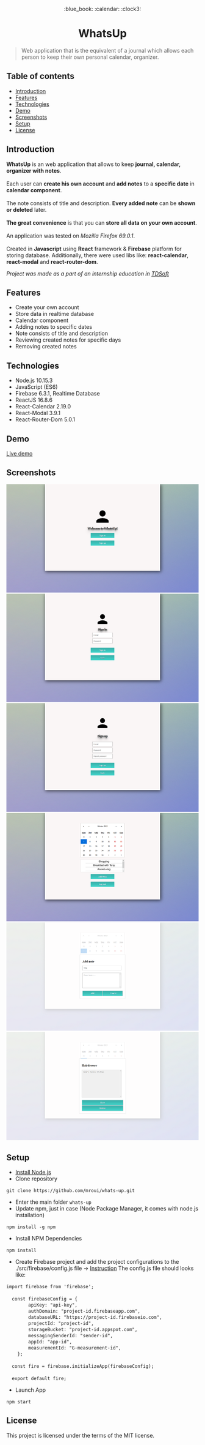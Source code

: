<p align="center">
	:blue_book: :calendar: :clock3:
</p>
<h1 align="center">
	WhatsUp
</h1>

> Web application that is the equivalent of a journal which allows each person to keep their own personal calendar, organizer.

## Table of contents
* [Introduction](#introduction)
* [Features](#features)
* [Technologies](#technologies)
* [Demo](#demo)
* [Screenshots](#screenshots)
* [Setup](#setup)
* [License](#license)

## Introduction
**WhatsUp** is an web application that allows to keep **journal, calendar, organizer with notes**.
</br></br>
Each user can **create his own account** and **add notes** to a **specific date** in **calendar component**.
</br></br>
The note consists of title and description. **Every added note** can be **shown or deleted** later.
</br></br>
**The great convenience** is that you can **store all data on your own account**.
</br></br>
An application was tested on *Mozilla Firefox 69.0.1*.
</br></br>
Created in **Javascript** using **React** framework & **Firebase** platform for storing database. Additionally, there were used libs like: **react-calendar**, **react-modal** and **react-router-dom**.

*Project was made as a part of an internship education in [TDSoft](https://tdsoft.pl)*

## Features
* Create your own account
* Store data in realtime database
* Calendar component
* Adding notes to specific dates
* Note consists of title and description
* Reviewing created notes for specific days
* Removing created notes

## Technologies
* Node.js 10.15.3
* JavaScript (ES6)
* Firebase 6.3.1, Realtime Database
* ReactJS 16.8.6
* React-Calendar 2.19.0
* React-Modal 3.9.1
* React-Router-Dom 5.0.1

## Demo
[Live demo](whatsup-2031c.firebaseapp.com)

## Screenshots
<p align="center">
	<img src="./src/assets/screenshots/whatsup-screenshot1.png" alt="Whatsup home page"/>
	<img src="./src/assets/screenshots/whatsup-screenshot2.png" alt="Whatsup login page"/>
	<img src="./src/assets/screenshots/whatsup-screenshot3.png" alt="Whatsup signup page"/>
	<img src="./src/assets/screenshots/whatsup-screenshot4.png" alt="Whatsup calendar page"/>
	<img src="./src/assets/screenshots/whatsup-screenshot5.png" alt="Whatsup add note page"/>
	<img src="./src/assets/screenshots/whatsup-screenshot6.png" alt="Whatsup note overview page"/>
</p>


## Setup
* [Install Node.js](https://nodejs.org/en/download/)
* Clone repository
```
git clone https://github.com/mroui/whats-up.git
```
* Enter the main folder `whats-up`
* Update npm, just in case (Node Package Manager, it comes with node.js installation)
```
npm install -g npm
```
* Install NPM Dependencies
```
npm install
```
* Create Firebase project and add the project configurations to the ./src/firebase/config.js file -> 
[Instruction](https://firebase.google.com/docs/web/setup)
The config.js file should looks like:
```
import firebase from 'firebase';

  const firebaseConfig = {
		apiKey: "api-key",
		authDomain: "project-id.firebaseapp.com",
		databaseURL: "https://project-id.firebaseio.com",
		projectId: "project-id",
		storageBucket: "project-id.appspot.com",
		messagingSenderId: "sender-id",
		appId: "app-id",
		measurementId: "G-measurement-id",
    };

  const fire = firebase.initializeApp(firebaseConfig);

  export default fire;
```
* Launch App
```
npm start
```

## License
This project is licensed under the terms of the MIT license.